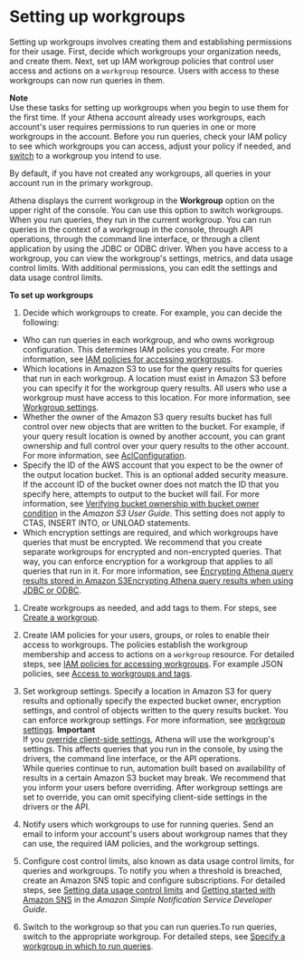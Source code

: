 # Setting up workgroups<a name="workgroups-procedure"></a>

Setting up workgroups involves creating them and establishing permissions for their usage\. First, decide which workgroups your organization needs, and create them\. Next, set up IAM workgroup policies that control user access and actions on a `workgroup` resource\. Users with access to these workgroups can now run queries in them\.

**Note**  
Use these tasks for setting up workgroups when you begin to use them for the first time\. If your Athena account already uses workgroups, each account's user requires permissions to run queries in one or more workgroups in the account\. Before you run queries, check your IAM policy to see which workgroups you can access, adjust your policy if needed, and [switch](workgroups-create-update-delete.md#switching-workgroups) to a workgroup you intend to use\.

By default, if you have not created any workgroups, all queries in your account run in the primary workgroup\.

Athena displays the current workgroup in the **Workgroup** option on the upper right of the console\. You can use this option to switch workgroups\. When you run queries, they run in the current workgroup\. You can run queries in the context of a workgroup in the console, through API operations, through the command line interface, or through a client application by using the JDBC or ODBC driver\. When you have access to a workgroup, you can view the workgroup's settings, metrics, and data usage control limits\. With additional permissions, you can edit the settings and data usage control limits\.

**To set up workgroups**

1.  Decide which workgroups to create\. For example, you can decide the following:
   + Who can run queries in each workgroup, and who owns workgroup configuration\. This determines IAM policies you create\. For more information, see [ IAM policies for accessing workgroups](workgroups-iam-policy.md)\.
   + Which locations in Amazon S3 to use for the query results for queries that run in each workgroup\. A location must exist in Amazon S3 before you can specify it for the workgroup query results\. All users who use a workgroup must have access to this location\. For more information, see [Workgroup settings](workgroups-settings.md)\.
   + Whether the owner of the Amazon S3 query results bucket has full control over new objects that are written to the bucket\. For example, if your query result location is owned by another account, you can grant ownership and full control over your query results to the other account\. For more information, see [AclConfiguration](https://docs.aws.amazon.com/athena/latest/APIReference/API_AclConfiguration.html)\.
   + Specify the ID of the AWS account that you expect to be the owner of the output location bucket\. This is an optional added security measure\. If the account ID of the bucket owner does not match the ID that you specify here, attempts to output to the bucket will fail\. For more information, see [Verifying bucket ownership with bucket owner condition](https://docs.aws.amazon.com/AmazonS3/latest/userguide/bucket-owner-condition.html) in the *Amazon S3 User Guide*\. This setting does not apply to CTAS, INSERT INTO, or UNLOAD statements\.
   + Which encryption settings are required, and which workgroups have queries that must be encrypted\. We recommend that you create separate workgroups for encrypted and non\-encrypted queries\. That way, you can enforce encryption for a workgroup that applies to all queries that run in it\. For more information, see [Encrypting Athena query results stored in Amazon S3Encrypting Athena query results when using JDBC or ODBC](encrypting-query-results-stored-in-s3.md)\.

1. Create workgroups as needed, and add tags to them\. For steps, see [Create a workgroup](workgroups-create-update-delete.md#creating-workgroups)\. 

1. Create IAM policies for your users, groups, or roles to enable their access to workgroups\. The policies establish the workgroup membership and access to actions on a `workgroup` resource\. For detailed steps, see [ IAM policies for accessing workgroups](workgroups-iam-policy.md)\. For example JSON policies, see [Access to workgroups and tags](workgroups-access.md)\.

1. Set workgroup settings\. Specify a location in Amazon S3 for query results and optionally specify the expected bucket owner, encryption settings, and control of objects written to the query results bucket\. You can enforce workgroup settings\. For more information, see [workgroup settings](workgroups-settings.md)\.
**Important**  
If you [override client\-side settings](workgroups-settings-override.md), Athena will use the workgroup's settings\. This affects queries that you run in the console, by using the drivers, the command line interface, or the API operations\.   
While queries continue to run, automation built based on availability of results in a certain Amazon S3 bucket may break\. We recommend that you inform your users before overriding\. After workgroup settings are set to override, you can omit specifying client\-side settings in the drivers or the API\.

1. Notify users which workgroups to use for running queries\. Send an email to inform your account's users about workgroup names that they can use, the required IAM policies, and the workgroup settings\.

1. Configure cost control limits, also known as data usage control limits, for queries and workgroups\. To notify you when a threshold is breached, create an Amazon SNS topic and configure subscriptions\. For detailed steps, see [Setting data usage control limits](workgroups-setting-control-limits-cloudwatch.md) and [Getting started with Amazon SNS](https://docs.aws.amazon.com/sns/latest/dg/sns-getting-started.html) in the *Amazon Simple Notification Service Developer Guide*\.

1. Switch to the workgroup so that you can run queries\.To run queries, switch to the appropriate workgroup\. For detailed steps, see [Specify a workgroup in which to run queries](workgroups-create-update-delete.md#specify-wkgroup-to-athena-in-which-to-run-queries)\.